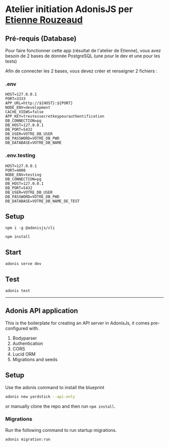 # Atelier initiation AdonisJS per [Etienne Rouzeaud](https://medium.com/@etiennerouzeaud/)

## Pré-requis (Database)

Pour faire fonctionner cette app (résultat de l'atelier de Etienne), vous avez besoin de 2 bases de donnée PostgreSQL (une pour le dev et une pour les tests)

Afin de connecter les 2 bases, vous devez créer et renseigner 2 fichiers :

### .env

```shell
HOST=127.0.0.1
PORT=3333
APP_URL=http://${HOST}:${PORT}
NODE_ENV=development
CACHE_VIEWS=false
APP_KEY=trestessecretkeypourauthentification
DB_CONNECTION=pg
DB_HOST=127.0.0.1
DB_PORT=5432
DB_USER=VOTRE_DB_USER
DB_PASSWORD=VOTRE_DB_PWD
DB_DATABASE=VOTRE_DB_NAME
```

### .env.testing

```shell
HOST=127.0.0.1
PORT=4000
NODE_ENV=testing
DB_CONNECTION=pg
DB_HOST=127.0.0.1
DB_PORT=5432
DB_USER=VOTRE_DB_USER
DB_PASSWORD=VOTRE_DB_PWD
DB_DATABASE=VOTRE_DB_NAME_DE_TEST
```

## Setup

`npm i -g @adonisjs/cli`

`npm install`

## Start

`adonis serve dev`

## Test

`adonis test`

---

## Adonis API application

This is the boilerplate for creating an API server in AdonisJs, it comes pre-configured with.

1. Bodyparser
2. Authentication
3. CORS
4. Lucid ORM
5. Migrations and seeds

## Setup

Use the adonis command to install the blueprint

```bash
adonis new yardstick --api-only
```

or manually clone the repo and then run `npm install`.


### Migrations

Run the following command to run startup migrations.

```js
adonis migration:run
```
